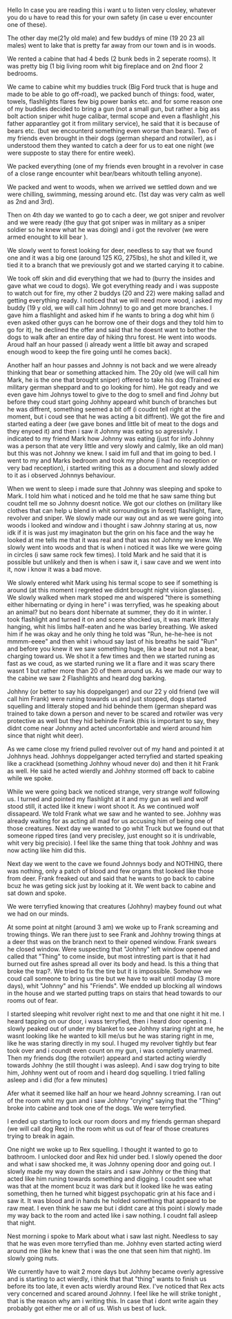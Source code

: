 
Hello
In case you are reading this i want u to listen very closley, whatever you do u have to read this for your own safety (in case u ever encounter one of these).


The other day me(21y old male) and few buddys of mine (19 20 23 all males) went to lake that is pretty far away from our town and is in woods. 



We rented a cabine that had 4 beds (2 bunk beds in 2 seperate rooms). It was pretty big (1 big living room whit big fireplace and on 2nd floor 2 bedrooms. 


We came to cabine whit my buddies truck (Big Ford truck that is huge and made to be able to go off-road), we packed bunch of things: food, water, towels, flashlights flares few big power banks etc. and for some reason one of my buddies decided to bring a gun (not a small gun, but rather a big ass bolt action sniper whit huge calibar, termal scope and even a flashlight ,his father  apparantley got it from military service), he said that it is because of bears etc. (but we encounterd something even worse than bears). Two of my friends even brought in their dogs (german shepard and rotwiler), as i understood them they wanted to catch a deer for us to eat one night (we were supposte to stay there for entire week). 


We packed everything (one of my friends even brought in a revolver in case of a close range encounter whit bear/bears whitouth telling anyone).


We packed and went to woods, when we arrived we settled down and we were chilling, swimming, messing around etc. (1st day was very calm as well as 2nd and 3rd). 


Then on 4th day we wanted to go to cach a deer, we  got sniper and revolver and we were ready (the guy that got sniper was in military as a sniper soldier so he knew what he was doing) and i got the revolver (we were armed enought to kill bear ). 


We slowly went to forest looking for deer, needless to say that we found one and it was a big one (around 125 KG, 275lbs), he shot and killed it, we tied it to a branch that we previously got and we started carying it to cabine.


 We took off skin and did everything that we had to (burry the insides and gave what we coud to dogs). We got everything ready and i was supposte to watch out for fire, my other 2 buddys (20 and 22) were making sallad and getting everything ready. I noticed that  we will need more wood, i asked my buddy (19 y old, we will call him Johnny) to go and get more branches. I gave him a flashlight and asked him if he wants to bring a dog whit him (i even asked other guys can he borrow one of their dogs and they told him to go for it), he declined the offer and said that he doesnt want to bother the dogs to walk after an entire day of hiking thru forest. He went into woods. Aroud half an hour passed (i already went a little bit away and scraped enough wood to keep the fire going until he comes back). 



Another half an hour passes and Johnny is not back and we were already thinking that bear or something attacked him. The 20y old (we will call him Mark, he is the one that brought sniper) offered to take his dog (Trained ex military german sheppard and to go looking for him). He got ready and we even gave him Johnys towel to give to the dog to smell and find Johny but before they coud start going Johhny appeard whit bunch of branches but he was diffrent, something seemed a bit off (i coudnt tell right at the moment, but i coud see that he was acting a bit diffrent). We got the fire and started eating a deer (we gave bones and little bit of meat to the dogs and they enyoed it) and then i saw it Johnny was eating so agressivly. I indicated to my friend Mark how Johnny was eating (just for info Johnny was a person that ate very little and very slowly and calmly, like an old man) but this was not Johnny we knew. I said im full and that im going to bed. I went to my and Marks bedroom and took my phone (i had no reception or very bad reception), i started writing this as a document and slowly added to it as i observed Johnnys behaviour. 


When we went to sleep i made sure that Johnny was sleeping and spoke to Mark. I told him what i noticed and he told me that he saw same thing but coudnt tell me so Johnny doesnt notice. We got our clothes on (military like clothes that can help u blend in whit sorroundings in forest) flashlight, flare, revolver and sniper. We slowly made our way out and as we were going into woods i looked and window and i thought i saw Johnny staring at us, now idk if it is was just my imaginaton but the grin on his face and the way he looked at me tells me that it was real and that was not Johnny we knew. We slowly went into woods and that is when i noticed it was like we were going in circles (i saw same rock few times). I told Mark and he said that it is possible but unlikely and then is when i saw it, i saw cave and we went into it, now i know it was a bad move. 


We slowly entered whit Mark using his termal scope to see if something is around (at this moment i regreted we didnt brought night vision glasses). We slowly walked when mark stoped me and wispered "there is something either hibernating or dying in here" i was terryfied, was he speaking about an animal? but no bears dont hibernate at summer, they do it in winter. I took flashlight and turned it on and scene shocked us, it was mark litteraly hanging, whit his limbs half-eaten and he was barley breathing. We asked him if he was okay and he only thing he told was "Run, he-he-hee is not mmmm-eeee" and then whit i whoud say last of his breaths he said "Run" and before you knew it we saw something huge, like a bear but not a bear, charging toward us. We shot it a few times and then we started runing as fast as we coud, as we started runing we lit a flare and it was scary there wasnt 1 but rather more than 20 of them around us. As we made our way to the cabine we saw 2 Flashlights and heard dog barking. 


Johhny (or better to say his doppelganger) and our 22 y old friend (we will call him Frank) were runing towards us and just stopped, dogs started squelling and litteraly stoped and hid behinde them (german shepard was trained to take down a person and never to be scared and rotwiler was very protective as well but they hid behinde Frank (this is important to say, they didnt come near Johnny and acted unconfortable and wierd around him since that night whit deer). 


As we came close my friend pulled revolver out of my hand and pointed it at Johhnys head. Johhnys doppelganger acted terryfied and started speaking like a crackhead (something Johhny whoud never do) and then it hit Frank as well. He said he acted wierdly and Johhny stormed off back to cabine while we spoke. 


While we were going back we noticed strange, very strange wolf following us. I turned and pointed my flashlight at it and my gun as well and wolf stood still, it acted like it knew i wont shoot it. As we continued wolf dissapeard. We told Frank what we saw and he wanted to see. Johhny was already waiting for as acting all mad for us accusing him of being one of those creatures. Next day we wanted to go whit Truck but we found out that someone ripped tires (and very precisley, just enought so it is undrivable, whit very big precisio). I feel like the same thing that took Johhny and was now acting like him did this. 


Next day we went to the cave we found Johnnys body and NOTHING, there was nothing, only a patch of blood and few organs thst looked like those from deer. Frank freaked out and said that he wants to go back to cabine bcuz he was geting sick just by looking at it. We went back to cabine and sat down and spoke. 

We were terryfied knowing that creatures (Johhny) maybey found out what we had on our minds.


At some point at nitght (around 3 am) we woke up to Frank screaming and trowing things. We ran there just to see Frank and Johhny trowing things at a deer thst was on the branch next to their opened window. Frank swears he closed window. Were suspecting that "Johhny" left window opened and called that "Thing" to come inside, but most intresting part is that it had burned out fire ashes spread all over its body and head. Is this a thing that broke the trap?. We tried to fix the tire but it is impossible. Somehow we coud call someone to bring us tire but we have to wait until moday (3 more days), whit "Johnny" and his "Friends". We endded up blocking all windows in the house and we started putting traps on stairs that head towards to our rooms out of fear.


I started sleeping whit revolver right next to me and that one night it hit me. I heard tapping on our door, i wass terryfied, then i heard door opening. I slowly peaked out of under my blanket to see Johhny staring right at me, he wasnt looking like he wanted to kill me/us but he was staring right in me, like he was staring directly in my soul. 
I huged my revolver tightly but fear took over and i coundt even count on my gun, i was completly unarmed. Then my friends dog (the rotwiler) appeard and started acting wierdly towards Johhny (he still thought i was asleep). And i saw dog trying to bite him, Johhny went out of room and i heard dog squelling. I tried falling asleep and i did (for a few minutes)


Afer what it seemed like half an hour we heard Johnny screaming. I ran out of the room whit my gun and i saw Johhny "crying" saying that the "Thing" broke into cabine and took one of the dogs. We were terryfied.


I ended up starting to lock our room doors and my friends german shepard (we will call dog Rex) in the room whit us out of fear of those creatures trying to break in again. 


One night we woke up to Rex squelling. I thought it wanted to go to bathroom. I unlocked door and Rex hid under bed. I slowly opened the door and what i saw shocked me, it was Johnny opening door and going out. I slowly made my way down the stairs and i saw Johhny or the thing that acted like him runing towards something and digging. I coudnt see what was that at the moment bcuz it was dark but it looked like he was eating something, then he turned whit biggest psychopatic grin at his face and i saw it. It was blood and in hands he holded something that appeard to be raw meat. I even think he saw me but i didnt care at this point i slowly made my way back to the room and acted like i saw nothing. I coudnt fall asleep that night.


Nest morning i spoke to Mark about what i saw last night. Needless to say that he was even more terryfied than me. Johhny even started acting wierd around me (like he knew that i was the one that seen him that night). Im slowly going nuts.


We currently have to wait 2 more days but Johhny became overly agressive and is starting to act wierdly, i think that that "thing" wants to finish us before its too late, it even acts wierdly around Rex. I've noticed that Rex acts very concerned and scared around Johnny. I feel like he will strike tonight , that is the reason why am i writing this. In case that i dont write again they probably got either me or all of us. Wish us best of luck.